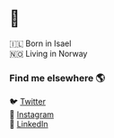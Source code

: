 # 👋

🇮🇱 Born in Isael<br>
🇳🇴 Living in Norway

### Find me elsewhere 🌎

🐦 [Twitter](https://twitter.com/shimizacken) <br>
📸 [Instagram](https://instagram.com/shimizacken) <br>
💼 [LinkedIn](https://www.linkedin.com/in/shimizacken) <br>
